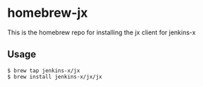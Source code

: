 # homebrew-jx
This is the homebrew repo for installing the jx client for jenkins-x

## Usage

```
$ brew tap jenkins-x/jx
$ brew install jenkins-x/jx/jx
```

